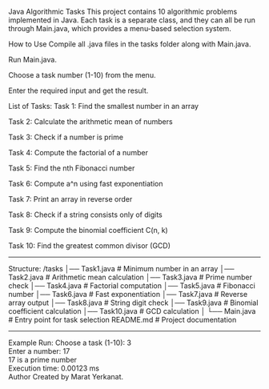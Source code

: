 Java Algorithmic Tasks
This project contains 10 algorithmic problems implemented in Java. Each task is a separate class, and they can all be run through Main.java, which provides a menu-based selection system.

How to Use
Compile all .java files in the tasks folder along with Main.java.

Run Main.java.

Choose a task number (1-10) from the menu.

Enter the required input and get the result.

List of Tasks:
Task 1: Find the smallest number in an array

Task 2: Calculate the arithmetic mean of numbers

Task 3: Check if a number is prime

Task 4: Compute the factorial of a number

Task 5: Find the nth Fibonacci number

Task 6: Compute a^n using fast exponentiation

Task 7: Print an array in reverse order

Task 8: Check if a string consists only of digits

Task 9: Compute the binomial coefficient C(n, k)

Task 10: Find the greatest common divisor (GCD)


_______________________________________________________
Structure:
/tasks
│── Task1.java    # Minimum number in an array
│── Task2.java    # Arithmetic mean calculation
│── Task3.java    # Prime number check
│── Task4.java    # Factorial computation
│── Task5.java    # Fibonacci number
│── Task6.java    # Fast exponentiation
│── Task7.java    # Reverse array output
│── Task8.java    # String digit check
│── Task9.java    # Binomial coefficient calculation
│── Task10.java   # GCD calculation
│
└── Main.java     # Entry point for task selection
README.md         # Project documentation
_________________________________________________________
Example Run:
Choose a task (1-10): 3  
Enter a number: 17  
17 is a prime number  
Execution time: 0.00123 ms  
Author
Created by Marat Yerkanat.
